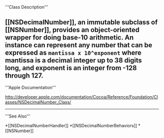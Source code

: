 '''Class Description'''

[[NSDecimalNumber]], an immutable subclass of [[NSNumber]], provides an object-oriented wrapper for doing base-10 arithmetic. An instance can represent any number that can be expressed as <code>mantissa x 10^exponent</code> where mantissa is a decimal integer up to 38 digits long, and exponent is an integer from -128 through 127.
----

'''Apple Documentation'''

http://developer.apple.com/documentation/Cocoa/Reference/Foundation/Classes/NSDecimalNumber_Class/

----

'''See Also'''

*[[NSDecimalNumberHandler]]
*[[NSDecimalNumberBehaviors]]
*[[NSNumber]]